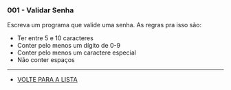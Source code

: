 

### 001 - Validar Senha

Escreva um programa que valide uma senha. As regras pra isso são:

- Ter entre 5 e 10 caracteres
- Conter pelo menos um dígito de 0-9
- Conter pelo menos um caractere especial
- Não conter espaços

---

- [VOLTE PARA A LISTA](../README.md)
